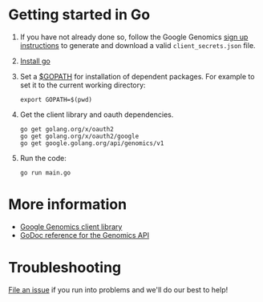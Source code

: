 # Getting started in Go

1. If you have not already done so, follow the Google Genomics
   [sign up instructions](https://cloud.google.com/genomics/install-genomics-tools#authenticate)
   to generate and download a valid ``client_secrets.json`` file.

2. [Install go](http://golang.org/doc/install)

3. Set a [$GOPATH](https://github.com/golang/go/wiki/GOPATH) for
   installation of dependent packages. For example to set it to the
   current working directory:

    ```
    export GOPATH=$(pwd)
    ```

4. Get the client library and oauth dependencies.

    ```
    go get golang.org/x/oauth2
    go get golang.org/x/oauth2/google
    go get google.golang.org/api/genomics/v1
    ```

5. Run the code:

    ```
    go run main.go
    ```

# More information

* [Google Genomics client library](https://cloud.google.com/genomics/v1/libraries)
* [GoDoc reference for the Genomics API](https://godoc.org/google.golang.org/api/genomics/v1)

# Troubleshooting

[File an issue](https://github.com/googlegenomics/getting-started-with-the-api/issues/new)
if you run into problems and we'll do our best to help!
